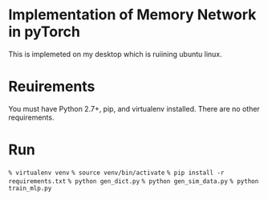 # Implementation of Memory Network in pyTorch
This is implemeted on my desktop which is ruiining ubuntu linux.


# Reuirements
You must have Python 2.7+, pip, and virtualenv installed. There are no other requirements.
# Run
``% virtualenv venv``
``% source venv/bin/activate``
``% pip install -r requirements.txt``
``% python gen_dict.py``
``% python gen_sim_data.py``
``% python train_mlp.py``
